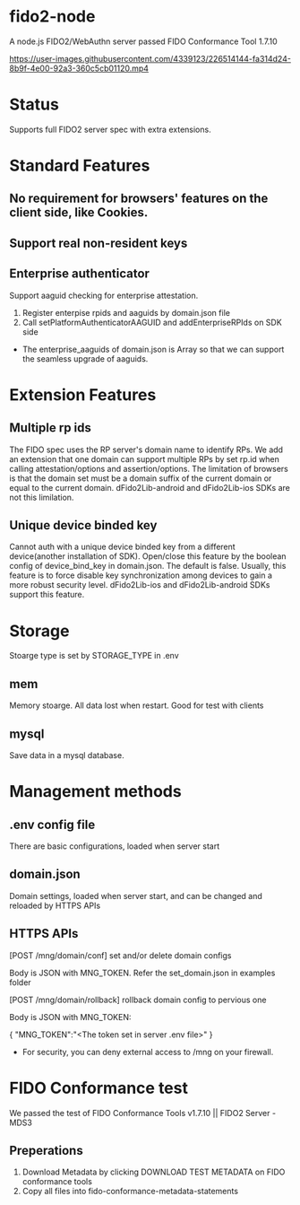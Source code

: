# fido2-node
A node.js FIDO2/WebAuthn server passed FIDO Conformance Tool 1.7.10


https://user-images.githubusercontent.com/4339123/226514144-fa314d24-8b9f-4e00-92a3-360c5cb01120.mp4


# Status
Supports full FIDO2 server spec with extra extensions.

# Standard Features
## No requirement for browsers' features on the client side, like Cookies.

## Support real non-resident keys

## Enterprise authenticator
Support aaguid checking for enterprise attestation.
1. Register enterpise rpids and aaguids by domain.json file
2. Call setPlatformAuthenticatorAAGUID and addEnterpriseRPIds on SDK side

* The enterprise_aaguids of domain.json is Array so that we can support the seamless upgrade of aaguids.

# Extension Features

## Multiple rp ids
The FIDO spec uses the RP server's domain name to identify RPs. We add an extension that one domain can support multiple RPs by set rp.id when calling attestation/options and assertion/options.
The limitation of browsers is that the domain set must be a domain suffix of the current domain or equal to the current domain.
dFido2Lib-android and dFido2Lib-ios SDKs are not this limilation.

## Unique device binded key
Cannot auth with a unique device binded key from a different device(another installation of SDK).
Open/close this feature by the boolean config of device_bind_key in domain.json. The default is false.
Usually, this feature is to force disable key synchronization among devices to gain a more robust security level.
dFido2Lib-ios and dFido2Lib-android SDKs support this feature.

# Storage
Stoarge type is set by STORAGE_TYPE in .env

## mem
Memory stoarge. All data lost when restart. Good for test with clients

## mysql
Save data in a mysql database.

# Management methods

## .env config file
There are basic configurations, loaded when server start

## domain.json
Domain settings, loaded when server start, and can be changed and reloaded by HTTPS APIs

## HTTPS APIs

[POST /mng/domain/conf] set and/or delete domain configs

Body is JSON with MNG_TOKEN. Refer the set_domain.json in examples folder

[POST /mng/domain/rollback] rollback domain config to pervious one

Body is JSON with MNG_TOKEN:

{
    "MNG_TOKEN":"<The token set in server .env file>"
}

* For security, you can deny external access to /mng on your firewall.

# FIDO Conformance test
We passed the test of FIDO Conformance Tools v1.7.10 || FIDO2 Server - MDS3

## Preperations
1. Download Metadata by clicking DOWNLOAD TEST METADATA on FIDO conformance tools
2. Copy all files into fido-conformance-metadata-statements

